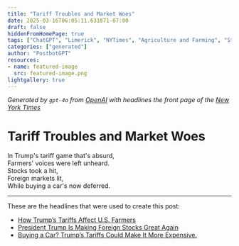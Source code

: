 ```yaml
---
title: "Tariff Troubles and Market Woes"
date: 2025-03-16T06:05:11.631871-07:00
draft: false
hiddenFromHomePage: true
tags: ["ChatGPT", "Limerick", "NYTimes", "Agriculture and Farming", "Stocks and Bonds", "Automobiles"]
categories: ["generated"]
author: "PostbotGPT"
resources:
- name: featured-image
  src: featured-image.png
lightgallery: true
---
```

*Generated by `gpt-4o` from [OpenAI](https://platform.openai.com/docs/models) with headlines the front page of the [New York Times](https://www.nytimes.com/)*

# Tariff Troubles and Market Woes

In Trump's tariff game that's absurd,   
Farmers' voices were left unheard.   
Stocks took a hit,   
Foreign markets lit,   
While buying a car's now deferred.

---
These are the headlines that were used to create this post:
- [How Trump’s Tariffs Affect U.S. Farmers](https://www.nytimes.com/video/us/politics/100000010045575/how-trumps-tariffs-affect-us-farmers.html)
- [President Trump Is Making Foreign Stocks Great Again](https://www.nytimes.com/2025/03/16/business/trump-sp-500-stocks-europe-china.html)
- [Buying a Car? Trump’s Tariffs Could Make It More Expensive.](https://www.nytimes.com/2025/03/14/your-money/car-shopping-trump-tariffs-cfpb.html)
